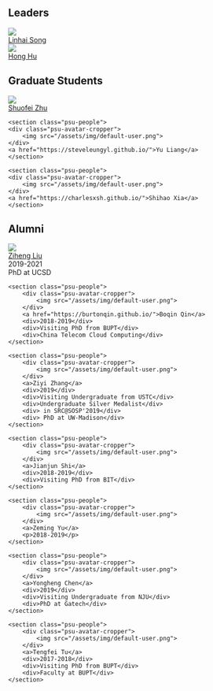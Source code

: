 ## Leaders

<div class="psu-people-wrapper">
<section class="psu-people">
<div class="psu-avatar-cropper">
    <img src="/assets/img/song.png">
</div>
<a href="https://songlh.github.io/">Linhai Song</a>
</section>


<section class="psu-people">
<div class="psu-avatar-cropper">
    <img src="https://huhong789.github.io/images/photo.jpg">
</div>
<a href="https://huhong789.github.io/">Hong Hu</a>
</section>

</div>



## Graduate Students

<div class="psu-people-wrapper">
    <section class="psu-people">
    <div class="psu-avatar-cropper">
        <img src="/assets/img/default-user.png">
    </div>
    <a href="https://personal.psu.edu/suz305">Shuofei Zhu</a>
    </section>


    <section class="psu-people">
    <div class="psu-avatar-cropper">
        <img src="/assets/img/default-user.png">
    </div>
    <a href="https://steveleungyl.github.io/">Yu Liang</a>
    </section>

    <section class="psu-people">
    <div class="psu-avatar-cropper">
        <img src="/assets/img/default-user.png">
    </div>
    <a href="https://charlesxsh.github.io/">Shihao Xia</a>
    </section>

</div>

[//]: # (Master Students)

[//]: # (Undergraduate Students)

## Alumni

<div class="psu-people-wrapper">
    <section class="psu-people">
        <div class="psu-avatar-cropper">
            <img src="/assets/img/default-user.png">
        </div>
        <a href="https://lzhfromustc.github.io/">Ziheng Liu</a>
        <div>2019-2021</div>
        <div>PhD at UCSD</div>
    </section>

    <section class="psu-people">
        <div class="psu-avatar-cropper">
            <img src="/assets/img/default-user.png">
        </div>
        <a href="https://burtonqin.github.io/">Boqin Qin</a>
        <div>2018-2019</div>
        <div>Visiting PhD from BUPT</div>
        <div>China Telecom Cloud Computing</div>
    </section>

    <section class="psu-people">
        <div class="psu-avatar-cropper">
            <img src="/assets/img/default-user.png">
        </div>
        <a>Ziyi Zhang</a>
        <div>2019</div>
        <div>Visiting Undergraduate from USTC</div>
        <div>Undergraduate Silver Medalist</div>
        <div> in SRC@SOSP'2019</div>
        <div> PhD at UW-Madison</div>
    </section>

    <section class="psu-people">
        <div class="psu-avatar-cropper">
            <img src="/assets/img/default-user.png">
        </div>
        <a>Jianjun Shi</a>
        <div>2018-2019</div>
        <div>Visiting PhD from BIT</div>
    </section>

    <section class="psu-people">
        <div class="psu-avatar-cropper">
            <img src="/assets/img/default-user.png">
        </div>
        <a>Zeming Yu</a>
        <p>2018-2019</p>
    </section>

    <section class="psu-people">
        <div class="psu-avatar-cropper">
            <img src="/assets/img/default-user.png">
        </div>
        <a>Yongheng Chen</a>
        <div>2019</div>
        <div>Visiting Undergraduate from NJU</div>
        <div>PhD at Gatech</div>
    </section>

    <section class="psu-people">
        <div class="psu-avatar-cropper">
            <img src="/assets/img/default-user.png">
        </div>
        <a>Tengfei Tu</a>
        <div>2017-2018</div>
        <div>Visiting PhD from BUPT</div>
        <div>Faculty at BUPT</div>
    </section>

</div>